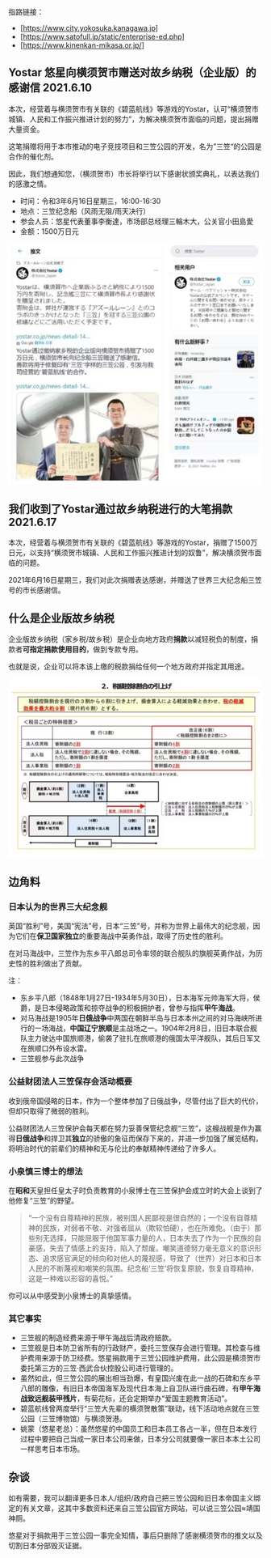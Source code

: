指路链接：
* [https://www.city.yokosuka.kanagawa.jp]
* [https://www.satofull.jp/static/enterprise-ed.php]
* [https://www.kinenkan-mikasa.or.jp/]

## Yostar 悠星向横须贺市赠送对故乡纳税（企业版）的感谢信 2021.6.10
本次，经营着与横须贺市有关联的《碧蓝航线》等游戏的Yostar，认可“横须贺市城镇、人民和工作振兴推进计划的努力”，为解决横须贺市面临的问题，提出捐赠大量资金。

这笔捐赠将用于本市推动的电子竞技项目和三笠公园的开发，名为”三笠“的公园是合作的催化剂。

因此，我们想通知您，（横须贺市）市长将举行以下感谢状颁奖典礼，以表达我们的感激之情。

* 时间：令和3年6月16日星期三，16:00-16:30
* 地点：三笠纪念船（风雨无阻/雨天决行）
* 参会人员：悠星代表董事李衡達，市场部总经理三輪木大，公关官小田島愛
* 金额：1500万日元

![横须贺感谢会](/pictures/悠星1.png)

## 我们收到了Yostar通过故乡纳税进行的大笔捐款 2021.6.17
本次，经营着与横须贺市有关联的《碧蓝航线》等游戏的Yostar，捐赠了1500万日元，以支持“横须贺市城镇、人民和工作振兴推进计划的奴鲁”，解决横须贺市面临的问题。

2021年6月16日星期三，我们对此次捐赠表达感谢，并赠送了世界三大纪念船三笠号的市长感谢信。

## 什么是企业版故乡纳税
企业版故乡纳税（家乡税/故乡税）是企业向地方政府**捐款**以减轻税负的制度，捐款者**可指定捐款使用目的**，做到专款专用。

也就是说，企业可以将本该上缴的税款捐给任何一个地方政府并指定其用途。

![企业版故乡税](/pictures/悠星2.png)

## 边角料
### 日本认为的世界三大纪念舰
英国“胜利”号，美国“宪法”号，日本“三笠”号，并称为世界上最伟大的纪念舰，因为它们在**保卫国家独立**的重要海战中英勇作战，取得了历史性的胜利。

在对马海战中，三笠作为东乡平八郎总司令率领的联合舰队的旗舰英勇作战，为历史性的胜利做出了贡献。

注：
* 东乡平八郎（1848年1月27日-1934年5月30日），日本海军元帅海军大将，侯爵，是日本侵略政策和掠夺战争的积极拥护者，曾参与指挥**甲午海战**。
* 对马海战是1905年**日俄战争**中两国在朝鲜半岛与日本本州之间的对马海峡所进行的一场海战，**中国辽宁旅顺**是主战场之一。1904年2月8日，旧日本联合舰队主力驶达中国旅顺港，偷袭了驻扎在旅顺港的俄国太平洋舰队，其后日军又在旅顺口外布设水雷。
* 三笠舰参与此次战争

### 公益财团法人三笠保存会活动概要
收到俄帝国侵略的日本，作为一个整体参加了日俄战争，尽管付出了巨大的代价，但却只取得了微弱的胜利。

公益财团法人三笠保护会每天都在努力妥善保管纪念舰“三笠”，这艘战舰是作为赢得**日俄战争**和捍卫其**独立**的骄傲的象征而保存下来的，并进一步加强了展览结构，将明治时代的前辈们的精神和无与伦比的奉献精神传递给了许多人。

### 小泉慎三博士的想法
在**昭和**天皇担任皇太子时负责教育的小泉博士在三笠保护会成立时的大会上谈到了他修复“三笠”的野望。

> “一个没有自尊精神的民族，被别国人民鄙视是很自然的；一个没有自尊精神的民族，对弱者不敬、对强者屈从（欺软怕硬），也在所难免。（由于）那些别无选择，只能屈服于他国军事力量的人，日本失去了作为一个民族的自豪感，失去了情感上的支持，陷入了颓废。嘲笑道德努力毫无意义的意识形态、追求感官满足的倾向和对他人的蔑视感，导致了（世界）对日本和日本人民的不断蔑视和嘲笑的氛围。纪念船‘三笠’将恢复原貌，恢复自尊精神，这是一种难以形容的喜悦。”

你可以从中感受到小泉博士的真挚感情。

### 其它事实
* 三笠舰的制造经费来源于甲午海战后清政府赔款。
* 三笠舰是日本防卫省所有的行政财产，委托三笠保存会进行管理。其检查与维护费用来源于防卫经费。悠星捐款用于三笠公园维护费用，此公园是横须贺市委托第三方的三笠·西武合伙控股公司进行管理的。
* 虽然如此，但三笠公园的展出相当劲爆，有皇国兴废在此一战的石碑和东乡平八郎的雕像，有旧日本帝国海军及现代日本海上自卫队进行曲石碑，有**甲午海战致远舰装甲残片**，有菊花标，还会定期举办“爱国主题教育活动”。
* 碧蓝航线曾两度举行“三笠大先辈的横须贺散策”联动，线下活动地点就在三笠公园（三笠博物馆）与横须贺港。
* 姚蒙（悠星老总）：虽然悠星的中国员工和日本员工各占一半，但在日本发行过程中要把自己当成一家日本公司来做，日本分公司就要像一家日本本土公司一样思考日本市场。

## 杂谈
如有需要，我可以翻译更多日本人/组织/政府自己把三笠公园和旧日本帝国主义绑定的有关文章，这其中多数资料还来自三笠公园官方网站，可以说三笠公园≈靖国神厕。

悠星对于捐款用于三笠公园一事完全知情，事后只删除了感谢横须贺市的推文以及切割日本分部毁灭证据。

